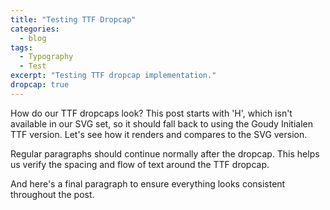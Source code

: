 ```yaml
---
title: "Testing TTF Dropcap"
categories:
  - blog
tags:
  - Typography
  - Test
excerpt: "Testing TTF dropcap implementation."
dropcap: true
---
```


How do our TTF dropcaps look? This post starts with 'H', which isn't available in our SVG set, so it should fall back to using the Goudy Initialen TTF version. Let's see how it renders and compares to the SVG version.

Regular paragraphs should continue normally after the dropcap. This helps us verify the spacing and flow of text around the TTF dropcap.

And here's a final paragraph to ensure everything looks consistent throughout the post.
